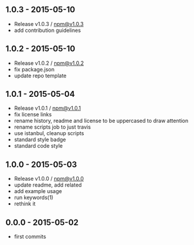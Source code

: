 

## 1.0.3 - 2015-05-10
- Release v1.0.3 / npm@v1.0.3
- add contribution guidelines

## 1.0.2 - 2015-05-10
- Release v1.0.2 / npm@v1.0.2
- fix package.json
- update repo template

## 1.0.1 - 2015-05-04
- Release v1.0.1 / npm@v1.0.1
- fix license links
- rename history, readme and license to be uppercased to draw attention
- rename scripts job to just travis
- use istanbul, cleanup scripts
- standard style badge
- standard code style

## 1.0.0 - 2015-05-03
- Release v1.0.0 / npm@v1.0.0
- update readme, add related
- add example usage
- run keywords(1)
- rethink it

## 0.0.0 - 2015-05-02
- first commits
